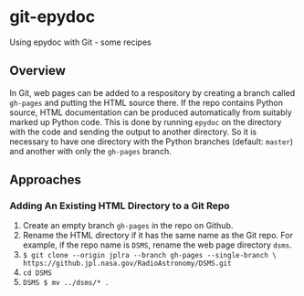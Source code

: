 # git-epydoc
Using epydoc with Git - some recipes

## Overview
In Git, web pages can be added to a respository by creating a branch called `gh-pages` and putting the HTML source there.  If the repo contains Python source, HTML documentation can be produced automatically from suitably marked up Python code.  This is done by running `epydoc` on the directory with the code and sending the output to another directory.  So it is necessary to have one directory with the Python branches (default: `master`) and another with only the `gh-pages` branch.

## Approaches

### Adding An Existing HTML Directory to a Git Repo

1. Create an empty branch `gh-pages` in the repo on Github.
2. Rename the HTML directory if it has the same name as the Git repo.  For example, if the repo name is `DSMS`, rename the web page directory `dsms`.
3. ```$ git clone --origin jplra --branch gh-pages --single-branch \ https://github.jpl.nasa.gov/RadioAstronomy/DSMS.git```
4. ```cd DSMS```
5. ```DSMS $ mv ../dsms/* .```
